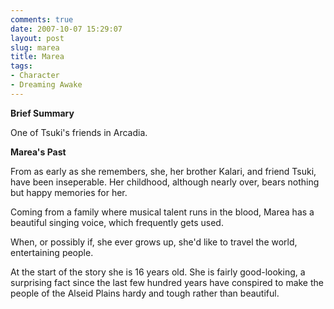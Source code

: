 ```yaml
---
comments: true
date: 2007-10-07 15:29:07
layout: post
slug: marea
title: Marea
tags:
- Character
- Dreaming Awake
---
```


<p><b>Brief Summary</b></p>
<p>One of Tsuki&#039;s friends in Arcadia.</p>
<p><b>Marea&#039;s Past</b></p>
<p>From as early as she remembers, she, her brother Kalari, and friend Tsuki, have been inseperable. Her childhood, although nearly over, bears nothing but happy memories for her.</p>
<p>Coming from a family where musical talent runs in the blood, Marea has a beautiful singing voice, which frequently gets used.</p>
<p>When, or possibly if, she ever grows up, she&#039;d like to travel the world, entertaining people.</p>
<p>At the start of the story she is 16 years old. She is fairly good-looking, a surprising fact since the last few hundred years have conspired to make the people of the Alseid Plains hardy and tough rather than beautiful. </p>
